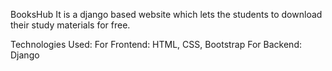 BooksHub
It is a django based website which lets the students to download their study materials for free.

Technologies Used:
For Frontend: HTML, CSS, Bootstrap
For Backend: Django
